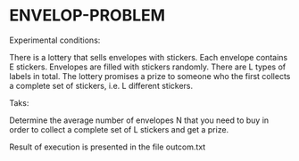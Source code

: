 # ENVELOP-PROBLEM
Experimental conditions:

There is a lottery that sells envelopes with stickers. Each envelope contains E stickers. Envelopes are filled with stickers randomly. There are L types of labels in total. The lottery promises a prize to someone who the first collects a complete set of stickers, i.e. L different stickers. 

Taks:

Determine the average number of envelopes N that you need to buy in order to collect a complete set of L stickers and get a prize.


Result of execution is presented in the file outcom.txt


